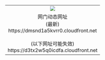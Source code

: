 ﻿<table>
  <tr></tr>
  <tr><td colspan=2 align=center><img src="https://dmsnd1a5kvrr0.cloudfront.net/Up/oGate.jpg" /></td></tr>
  <tr><td colspan=2 align=center>网门动态网址<br/>(最新)
<br>https://dmsnd1a5kvrr0.cloudfront.net
<br/><br/>(以下网址可能失效)
<br>https://d3tx2w5q0icdfa.cloudfront.net
    </td>
  </tr>
</table>
